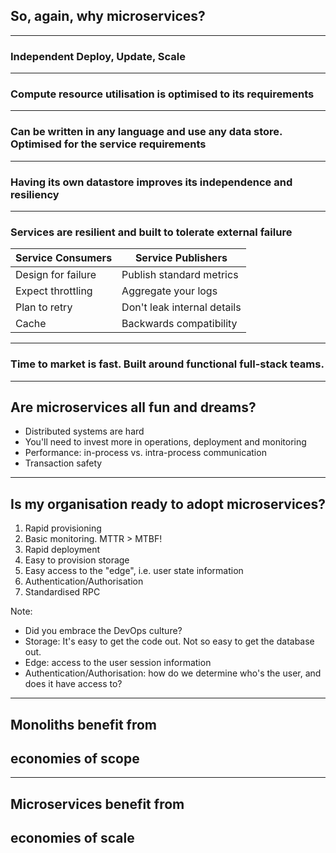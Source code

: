 ## So, again, why microservices? 

<hr>

### Independent Deploy, Update, Scale

<hr>

### Compute resource utilisation is optimised to its requirements

<hr>

### Can be written in any language and use any data store. Optimised for the service requirements

<hr>

### Having its own datastore improves its independence and resiliency

<hr>

### Services are resilient and built to tolerate external failure

| Service Consumers  | Service Publishers |
| ------------- | ------------- |
| Design for failure | Publish standard metrics |
| Expect throttling | Aggregate your logs |
| Plan to retry | Don't leak internal details |
| Cache | Backwards compatibility |

<hr>

### Time to market is fast. Built around functional full-stack teams.

<hr>

## Are microservices all fun and dreams?

* Distributed systems are hard
* You'll need to invest more in operations, deployment and monitoring
* Performance: in-process vs. intra-process communication
* Transaction safety

<hr>

## Is my organisation ready to adopt microservices?
1. Rapid provisioning <!-- .element: class="fragment fade-in" data-fragment-index="1" -->
1. Basic monitoring. MTTR > MTBF! <!-- .element: class="fragment fade-in" data-fragment-index="1" -->
1. Rapid deployment <!-- .element: class="fragment fade-in" data-fragment-index="1" -->
1. Easy to provision storage <!-- .element: class="fragment fade-in" data-fragment-index="2" -->
1. Easy access to the "edge", i.e. user state information <!-- .element: class="fragment fade-in" data-fragment-index="2" -->
1. Authentication/Authorisation <!-- .element: class="fragment fade-in" data-fragment-index="2" -->
1. Standardised RPC <!-- .element: class="fragment fade-in" data-fragment-index="2" -->

Note:
* Did you embrace the DevOps culture?
* Storage: It's easy to get the code out. Not so easy to get the database out.
* Edge: access to the user session information
* Authentication/Authorisation: how do we determine who's the user, and does it have access to?

<hr>

## Monoliths benefit from 
## economies of scope

<hr>

## Microservices benefit from 
## economies of scale
